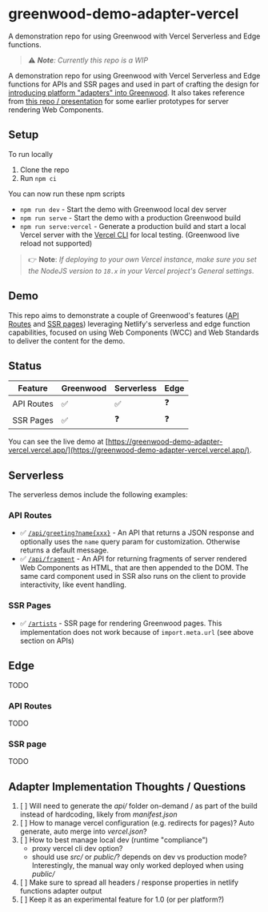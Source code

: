 # greenwood-demo-adapter-vercel

A demonstration repo for using Greenwood with Vercel Serverless and Edge functions.

> ⚠️ _**Note**: Currently this repo is a WIP_

A demonstration repo for using Greenwood with Vercel Serverless and Edge functions for APIs and SSR pages and used in part of crafting the design for [introducing platform "adapters" into Greenwood](https://github.com/ProjectEvergreen/greenwood/issues/1008).  It also takes reference from [this repo / presentation](https://github.com/thescientist13/web-components-at-the-edge/) for some earlier prototypes for server rendering Web Components.

## Setup

To run locally
1. Clone the repo
1. Run `npm ci`

You can now run these npm scripts
- `npm run dev` - Start the demo with Greenwood local dev server
- `npm run serve` - Start the demo with a production Greenwood build
- `npm run serve:vercel` - Generate a production build and start a local Vercel server with the [Vercel CLI](https://vercel.com/docs/cli) for local testing. (Greenwood live reload not supported)

> 👉 **Note**: _If deploying to your own Vercel instance, make sure you set the NodeJS version to `18.x` in your Vercel project's General settings_.

## Demo

This repo aims to demonstrate a couple of Greenwood's features ([API Routes](https://www.greenwoodjs.io/docs/api-routes/) and [SSR pages](https://www.greenwoodjs.io/docs/server-rendering/#routes)) leveraging Netlify's serverless and edge function capabilities, focused on using Web Components (WCC) and Web Standards to deliver the content for the demo.

## Status

|Feature    |Greenwood |Serverless|Edge|
|---------- |----------|----------|----|
|API Routes |   ✅     |  ✅       | ❓ |
|SSR Pages  |   ✅     |  ❓       | ❓ |

You can see the live demo at [https://greenwood-demo-adapter-vercel.vercel.app/](https://greenwood-demo-adapter-vercel.vercel.app/).

## Serverless

The serverless demos include the following examples:

### API Routes

- ✅  [`/api/greeting?name{xxx}`](https://greenwood-demo-adapter-vercel.vercel.app/api/greeting) - An API that returns a JSON response and optionally uses the `name` query param for customization.  Otherwise returns a default message.
- ✅ [`/api/fragment`](https://greenwood-demo-adapter-vercel.vercel.app/api/fragment) - An API for returning fragments of server rendered Web Components as HTML, that are then appended to the DOM.  The same card component used in SSR also runs on the client to provide interactivity, like event handling.

### SSR Pages

- ✅ [`/artists`](https://greenwood-demo-adapter-vercel.vercel.app/artists) - SSR page for rendering Greenwood pages.  This implementation does not work because of `import.meta.url` (see above section on APIs)

## Edge

TODO

### API Routes

TODO

### SSR page

TODO

## Adapter Implementation Thoughts / Questions

1. [ ] Will need to generate the _api/_ folder on-demand / as part of the build instead of hardcoding, likely from _manifest.json_
1. [ ] How to manage vercel configuration (e.g. redirects for pages)?  Auto generate, auto merge into _vercel.json_?
1. [ ] How to best manage local dev (runtime "compliance")
    - proxy vercel cli dev option?
    - should use _src/_ or _public/_?  depends on dev vs production mode?  Interestingly, the manual way only worked deployed when using _public/_
1. [ ] Make sure to spread all headers / response properties in netlify functions adapter output
1. [ ] Keep it as an experimental feature for 1.0 (or per platform?)